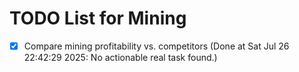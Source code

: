 # TODO List for Mining

- [x] Compare mining profitability vs. competitors  (Done at Sat Jul 26 22:42:29 2025: No actionable real task found.)